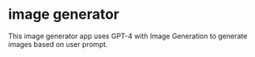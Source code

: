 # image generator

This image generator app uses GPT-4 with Image Generation to generate images based on user prompt.
